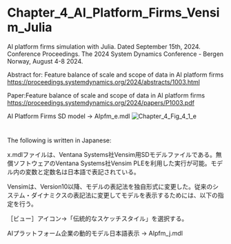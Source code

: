 # Chapter_4_AI_Platform_Firms_Vensim_Julia

AI platform firms simulation with Julia. Dated September 15th, 2024. Conference Proceedings. The 2024 System Dynamics Conference - Bergen Norway, August 4-8 2024.

Abstract for: Feature balance of scale and scope of data in AI platform firms https://proceedings.systemdynamics.org/2024/abstracts/1003.html

Paper:Feature balance of scale and scope of data in AI platform firms https://proceedings.systemdynamics.org/2024/papers/P1003.pdf

AI Platform Firms SD model -> AIpfm_e.mdl
![Chapter_4_Fig_4_1_e](https://github.com/user-attachments/assets/5af4f129-87ea-4e10-a927-ab511d447f4b)
#
The following is written in Japanese:

x.mdlファイルは、Ventana Systems社Vensim用SDモデルファイルである。無償ソフトウェアのVentana Systems社Vensim PLEを利用した実行が可能。モデル内の変数と定数名は日本語で表記されている。

Vensimは、Version10以降、モデルの表記法を独自形式に変更した。従来のシステム・ダイナミクスの表記法に変更してモデルを表示するためには、以下の指定を行う。

［ビュー］アイコン→「伝統的なスケッチスタイル」を選択する。

AIプラットフォーム企業の動的モデル日本語表示 -> AIpfm_j.mdl
